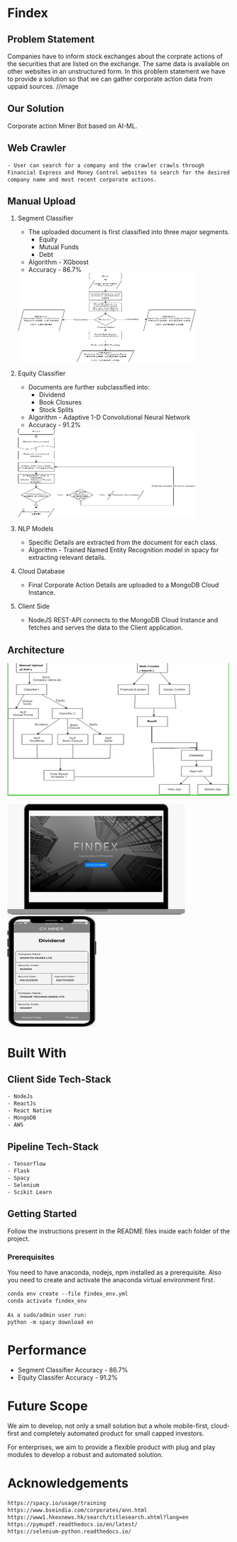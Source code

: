 # Findex

## Problem Statement

Companies have to inform stock exchanges about
the corprate actions of the securities that are listed
on the exchange.
The same data is available on other websites in an
unstructured form.
In this problem statement we have to provide a
solution so that we can gather corporate action data
from uppaid sources.
//image

## Our Solution

Corporate action Miner Bot based on AI-ML.

## Web Crawler

    - User can search for a company and the crawler crawls through Financial Express and Money Control websites to search for the desired company name and most recent corporate actions.

## Manual Upload

1. Segment Classifier

   - The uploaded document is first classified into
     three major segments.
     - Equity
     - Mutual Funds
     - Debt
   - Algorithm - XGboost
   - Accuracy - 86.7%

   <img src="segment.jpeg" width="400" height="200">

2. Equity Classifier

   - Documents are further subclassified into:
     - Dividend
     - Book Closures
     - Stock Splits
   - Algorithm - Adaptive 1-D Convolutional Neural Network
   - Accuracy - 91.2%

   <img src="equity.jpeg" width="400" height="200">

3. NLP Models

   - Specific Details are extracted from the document for each class.
   - Algorithm - Trained Named Entity Recognition model in spacy for extracting relevant details.

4. Cloud Database

   - Final Corporate Action Details are uploaded to a MongoDB Cloud Instance.

5. Client Side

   - NodeJS REST-API connects to the MongoDB Cloud Instance and fetches and serves the data to the Client application.

## Architecture

<img src="architecture.jpeg" width="500" height="300">

<img src="website.jpeg" width="400" height="250"> <img src="app.jpeg" width="200" height="250">

# Built With

## **Client Side Tech-Stack**

    - NodeJs
    - ReactJs
    - React Native
    - MongoDB
    - AWS

## **Pipeline Tech-Stack**

    - Tensorflow
    - Flask
    - Spacy
    - Selenium
    - Scikit Learn

## Getting Started

Follow the instructions present in the README files inside each folder of the project.

### Prerequisites

You need to have anaconda, nodejs, npm installed as a prerequisite. Also you need to create and activate the anaconda virtual environment first.

```
conda env create --file findex_env.yml
conda activate findex_env

As a sudo/admin user run:
python -m spacy download en

```

# Performance

- Segment Classifier Accuracy - 86.7%
- Equity Classifer Accuracy - 91.2%

# Future Scope

We aim to develop, not only a small solution
but a whole mobile-first, cloud-first and
completely automated product for small
capped investors.

For enterprises, we aim to provide a flexible
product with plug and play modules to develop
a robust and automated solution.

# Acknowledgements

    https://spacy.io/usage/training
    https://www.bseindia.com/corporates/ann.html
    https://www1.hkexnews.hk/search/titlesearch.xhtml?lang=en
    https://pymupdf.readthedocs.io/en/latest/
    https://selenium-python.readthedocs.io/
